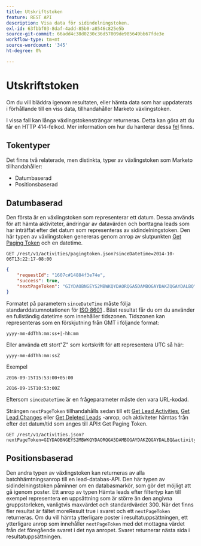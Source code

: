 ```yaml
---
title: Utskriftstoken
feature: REST API
description: Visa data för sidindelningstoken.
exl-id: 63fbbf03-8daf-4add-85b0-a8546c825e5b
source-git-commit: 66add4c38d0230c36d57009de985649bb67fde3e
workflow-type: tm+mt
source-wordcount: '345'
ht-degree: 0%

---
```


# Utskriftstoken

Om du vill bläddra igenom resultaten, eller hämta data som har uppdaterats i förhållande till en viss data, tillhandahåller Marketo växlingstoken.

I vissa fall kan långa växlingstokensträngar returneras. Detta kan göra att du får en HTTP 414-felkod. Mer information om hur du hanterar dessa [fel](error-codes.md) finns.

## Tokentyper

Det finns två relaterade, men distinkta, typer av växlingstoken som Marketo tillhandahåller:

- Datumbaserad
- Positionsbaserad

## Datumbaserad

Den första är en växlingstoken som representerar ett datum. Dessa används för att hämta aktiviteter, ändringar av datavärden och borttagna leads som har inträffat efter det datum som representeras av sidindelningstoken. Den här typen av växlingstoken genereras genom anrop av slutpunkten [Get Paging Token](https://developer.adobe.com/marketo-apis/api/mapi/#tag/Activities/operation/getActivitiesPagingTokenUsingGET) och en datetime.

```
GET /rest/v1/activities/pagingtoken.json?sinceDatetime=2014-10-06T13:22:17-08:00
```

```json
{
    "requestId": "1607c#14884f3e74e",
    "success": true,
    "nextPageToken": "GIYDAOBNGEYS2MBWKQYDAORQGA5DAMBOGAYDAKZQGAYDALBQ"
}
```

Formatet på parametern `sinceDateTime` måste följa standarddatumnotationen för [ ISO 8601](https://en.wikipedia.org/wiki/ISO_8601) . Bäst resultat får du om du använder en fullständig datetime som innehåller tidszonen. Tidszonen kan representeras som en förskjutning från GMT i följande format:

`yyyy-mm-ddThh:mm:ss+|-hh:mm`

Eller använda ett stort&quot;Z&quot; som kortskrift för att representera UTC så här:

`yyyy-mm-ddThh:mm:ssZ`

Exempel

`2016-09-15T15:53:00+05:00`

`2016-09-15T10:53:00Z`

Eftersom `sinceDateTime` är en frågeparameter måste den vara URL-kodad.

Strängen `nextPageToken` tillhandahålls sedan till ett [Get Lead Activities](https://developer.adobe.com/marketo-apis/api/mapi/#tag/Activities/operation/getLeadActivitiesUsingGET), [Get Lead Changes](https://developer.adobe.com/marketo-apis/api/mapi/#tag/Activities/operation/getLeadChangesUsingGET) eller [Get Deleted Leads](https://developer.adobe.com/marketo-apis/api/mapi/#tag/Activities/operation/getDeletedLeadsUsingGET) -anrop, och aktiviteter hämtas från efter det datum/tid som anges till API:t Get Paging Token.

```
GET /rest/v1/activities.json?nextPageToken=GIYDAOBNGEYS2MBWKQYDAORQGA5DAMBOGAYDAKZQGAYDALBQ&activityTypeIds=1&activityTypeIds=12
```

## Positionsbaserad

Den andra typen av växlingstoken kan returneras av alla batchhämtningsanrop till en lead-databas-API. Den här typen av sidindelningstoken påminner om en databasmarkör, som gör det möjligt att gå igenom poster. Ett anrop av typen Hämta leads efter filtertyp kan till exempel representera en uppsättning som är större än den angivna gruppstorleken, vanligtvis maxvärdet och standardvärdet 300. När det finns fler resultat är fältet moreResult true i svaret och ett `nextPageToken` returneras. Om du vill hämta ytterligare poster i resultatuppsättningen, ett ytterligare anrop som innehåller `nextPageToken` med det mottagna värdet från det föregående svaret i det nya anropet. Svaret returnerar nästa sida i resultatuppsättningen.
